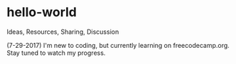 # hello-world

Ideas, Resources, Sharing, Discussion

(7-29-2017) I'm new to coding, but currently learning on freecodecamp.org. 
Stay tuned to watch my progress. 
